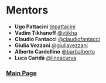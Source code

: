 # Mentors

- **Ugo Pattacini** [@pattacini](https://github.com/pattacini)
- **Vadim Tikhanoff** [@vtikha](https://github.com/vtikha)
- **Claudio Fantacci** [@claudiofantacci](https://github.com/claudiofantacci)
- **Giulia Vezzani** [@giuliavezzani](https://github.com/giuliavezzani)
- **Alberto Cardellino** [@barbalberto](https://github.com/barbalberto)
- **Luca Caridà** [@lineacurva](https://github.com/lineacurva)

### [Main Page](./README.md)
